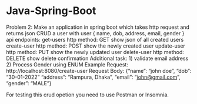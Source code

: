 # Java-Spring-Boot

Problem 2: 
Make an application in spring boot which takes http request and returns json CRUD a user with
            user 
{	name, 
dob, 
address, 
email, 
gender		} 
api endpoints: get-users http method: 
GET show json of all created users create-user http method: 
POST show the newly created user update-user http method: 
PUT show the newly updated user delete-user http method: 
DELETE show delete confirmation
  Additional task: 1) validate email address 2) Process Gender using ENUM 
Example Request: http://localhost:8080/create-user 
Request Body:
 {“name”: “john doe”, “dob”: “30-01-2022” “address”: “Rampura, Dhaka”, “email”: “john@gmail.com”, “gender”: “MALE”}
 
For testing this crud opetion you need to use Postman or Insomnia.
